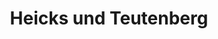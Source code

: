 ---
title: "Heicks und Teutenberg"
url: /kleve/heicks-und-teutenberg-grosse-strasse/
shop: Bäckerei
---